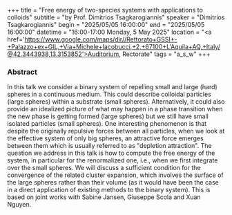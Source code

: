 +++
title = "Free energy of two-species systems with applications to colloids"
subtitle = "by Prof. Dimitrios Tsagkarogiannis"
speaker = "Dimitrios Tsagkarogiannis"
begin = "2025/05/05  16:00:00"
end = "2025/05/05  16:00:00"
datetime = "16:00-17:00 Monday, 5 May 2025"
location = "<a href='https://www.google.com/maps/dir//Rettorato+GSSI+-+Palazzo+ex+GIL,+Via+Michele+Iacobucci,+2,+67100+L'Aquila+AQ,+Italy/@42.3443938,13.3153852'>Auditorium, Rectorate</a>"
tags = "a_s_w"
+++

### Abstract
In this talk we consider a binary system of repelling small and large (hard) spheres in a continuous medium. This could describe colloidal particles (large spheres) within a substrate (small spheres). Alternatively, it could also provide an idealized picture of what may happen in a phase transition when the new phase is getting formed (large spheres) but we still have small isolated particles (small spheres). One interesting phenomenon is that despite the originally repulsive forces between all particles, when we look at the effective system of only big spheres, an attractive force emerges between them which is usually referred to as "depletion attraction". The question we address in this talk is how to compute the free energy of the system, in particular for the renormalized one, i.e., when we first integrate over the small spheres. We will discuss a sufficient condition for the convergence of the related cluster expansion, which involves the surface of the large spheres rather than their volume (as it would have been the case in a direct application of existing methods to the binary system). This is based on joint works with Sabine Jansen, Giuseppe Scola and Xuan Nguyen.
